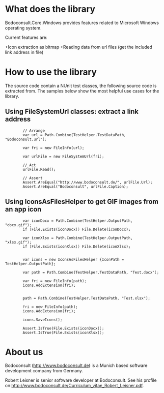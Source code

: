 # What does the library

Bodoconsult.Core.Windows provides features related to Microsoft Windows operating system.

Current features are:

+Icon extraction as bitmap
+Reading data from url files (get the included link address in file)


# How to use the library

The source code contain a NUnit test classes, the following source code is extracted from. The samples below show the most helpful use cases for the library.

## Using FileSystemUrl classes: extract a link address

            // Arrange
            var url = Path.Combine(TestHelper.TestDataPath, "Bodoconsult.url");

            var fri = new FileInfo(url);

            var urlFile = new FileSystemUrl(fri);

            // Act
            urlFile.Read();

            // Assert
            Assert.AreEqual("http://www.bodoconsult.de/", urlFile.Url);
            Assert.AreEqual("Bodoconsult", urlFile.Caption);

## Using IconsAsFilesHelper to get GIF images from an app icon

            var iconDocx = Path.Combine(TestHelper.OutputPath, "docx.gif");
            if (File.Exists(iconDocx)) File.Delete(iconDocx);

            var iconXlsx = Path.Combine(TestHelper.OutputPath, "xlsx.gif");
            if (File.Exists(iconXlsx)) File.Delete(iconXlsx);


            var icons = new IconsAsFilesHelper {IconPath = TestHelper.OutputPath};

            var path = Path.Combine(TestHelper.TestDataPath, "Test.docx");

            var fri = new FileInfo(path);
            icons.AddExtension(fri);


            path = Path.Combine(TestHelper.TestDataPath, "Test.xlsx");

            fri = new FileInfo(path);
            icons.AddExtension(fri);

            icons.SaveIcons();

            Assert.IsTrue(File.Exists(iconDocx));
            Assert.IsTrue(File.Exists(iconXlsx));


# About us

Bodoconsult (<http://www.bodoconsult.de>) is a Munich based software development company from Germany.

Robert Leisner is senior software developer at Bodoconsult. See his profile on <http://www.bodoconsult.de/Curriculum_vitae_Robert_Leisner.pdf>.

